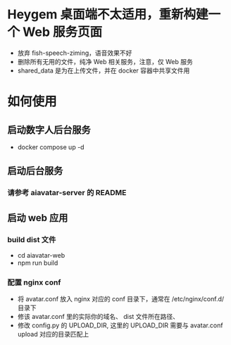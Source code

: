 # Heygem 桌面端不太适用，重新构建一个 Web 服务页面
- 放弃 fish-speech-ziming，语音效果不好
- 删除所有无用的文件，纯净 Web 相关服务，注意，仅 Web 服务
- shared_data 是为在上传文件，并在 docker 容器中共享文件用


# 如何使用
## 启动数字人后台服务
- docker compose up -d

## 启动后台服务
### 请参考 aiavatar-server 的 README

## 启动 web 应用
### build dist 文件
- cd aiavatar-web
- npm run build

### 配置 nginx conf
- 将 avatar.conf 放入 nginx 对应的 conf 目录下，通常在 /etc/nginx/conf.d/ 目录下
- 修该 avatar.conf 里的实际你的域名、 dist 文件所在路径、
- 修改 config.py 的 UPLOAD_DIR, 这里的 UPLOAD_DIR 需要与 avatar.conf upload 对应的目录匹配上